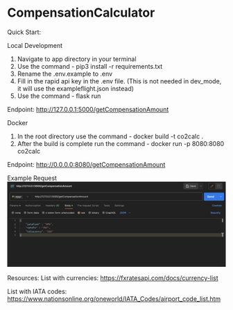 # CompensationCalculator
Quick Start:

Local Development
1. Navigate to app directory in your terminal
2. Use the command - pip3 install -r requirements.txt
3. Rename the .env.example to .env
4. Fill in the rapid api key in the .env file. (This is not needed in dev_mode, it will use the exampleflight.json instead)
5. Use the command - flask run

Endpoint: http://127.0.0.1:5000/getCompensationAmount

Docker
1. In the root directory use the command - docker build -t co2calc . 
2. After the build is complete run the command - docker run -p 8080:8080 co2calc

Endpoint: http://0.0.0.0:8080/getCompensationAmount

Example Request
![Alt text](image.png)

Resources:
List with currencies: https://fxratesapi.com/docs/currency-list 

List with IATA codes: https://www.nationsonline.org/oneworld/IATA_Codes/airport_code_list.htm
